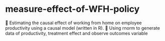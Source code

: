 # measure-effect-of-WFH-policy
🤖 Estimating the causal effect of working from home on employee productivity using a causal model (written in R). 
🤖 Using rnorm to generate data of productivity, treatment effect and observe outcomes variable

